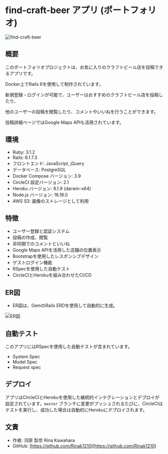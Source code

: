 # find-craft-beer アプリ (ポートフォリオ)

![find-craft-beer](https://github.com/Rinak1210/portfolio_craft_beer/assets/123565603/d7390a9c-5086-48f8-b9e9-9de35b075e01)

## 概要

このポートフォリオプロジェクトは、お気に入りのクラフトビール店を投稿できるアプリです。

Docker上でRails 6を使用して制作されています。

新規登録・ログインが可能で、ユーザーはおすすめのクラフトビール店を投稿したり、

他のユーザーの投稿を閲覧したり、コメントやいいねを行うことができます。

投稿詳細ページではGoogle Maps APIも活用されています。

## 環境

- Ruby: 3.1.2
- Rails: 6.1.7.3
- フロントエンド: JavaScript, jQuery
- データベース: PostgreSQL
- Docker Compose バージョン: 3.9
- CircleCI 設定バージョン: 2.1
- Heroku バージョン: 8.1.9 (darwin-x64)
- Node.js バージョン: 16.19.0
- AWS S3: 画像のストレージとして利用

## 特徴

- ユーザー登録と認証システム
- 投稿の作成、閲覧
- 非同期でのコメントといいね
- Google Maps APIを活用した店舗の位置表示
- Bootstrapを使用したレスポンシブデザイン
- ゲストログイン機能
- RSpecを使用した自動テスト
- CircleCIとHerokuを組み合わせたCI/CD

## ER図

- ER図は、GemのRails ERDを使用して自動的に生成。

![ER図](https://github.com/Rinak1210/portfolio_craft_beer/assets/123565603/6da5e727-ef37-4b42-9409-30dea4432521)

## 自動テスト

このアプリにはRSpecを使用した自動テストが含まれています。

- System Spec
- Model Spec
- Request spec

## デプロイ

アプリはCircleCIとHerokuを使用した継続的インテグレーションとデプロイが設定されています。`master` ブランチに変更がプッシュされるたびに、CircleCIはテストを実行し、成功した場合は自動的にHerokuにデプロイされます。

## 文責

- 作者: 河原 梨奈 Rina Kawahara
- GitHub: [https://github.com/Rinak1210](https://github.com/Rinak1210)
